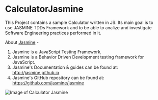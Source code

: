 # CalculatorJasmine
This Project contains a sample Calculator written in JS.
Its main goal is to use JASMINE TDDs Framework and to be able to analize and investigate Software Engineering practices performed in it.

About [Jasmine](https://github.com/jasmine/jasmine) - 
1. Jasmine is a JavaScript Testing Framework,
2. Jasmine is a Behavior Driven Development testing framework for JavaScript.
3. Jasmine's Documentation & guides can be found at: http://jasmine.github.io
4. Jasmine's GitHub repository can be found at: https://github.com/jasmine/jasmine



![Image of Calculator Jasmine](https://image.ibb.co/gPnDFk/logo.png)
